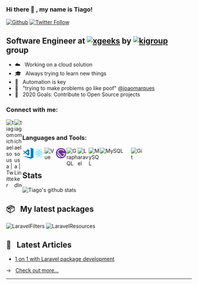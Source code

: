 ### Hi there 👋 , my name is Tiago!

[![Github](https://img.shields.io/static/v1?label=Github&message=%E2%9D%A4&logo=GitHub&style=for-the-badge)](https://github.com/tiagomichaelsousa)
[![Twitter Follow](https://img.shields.io/twitter/follow/tmichaelsousa?color=1DA1F2&logo=twitter&style=for-the-badge)](https://twitter.com/intent/follow?original_referer=https%3A%2F%2Fgithub.com%2Ftiagomichaelsousa&screen_name=tmichaelsousa)

## Software Engineer at [<img src="https://xgeeks.io/assets/favicon/favicon-32.png" alt="xgeeks" width="18" />][xgeeks] by [<img src="https://www.kigroup.de/favicon-32x32.png" alt="kigroup" width="20" />][kigroup] group

- ☁️ &nbsp; Working on a cloud solution
- 🎓 &nbsp; Always trying to learn new things
- 🤖 &nbsp; Automation is key
- 💨 &nbsp; "trying to make problems go like poof" [@joaomarques][ruau]
- 🥅 &nbsp; 2020 Goals: Contribute to Open Source projects

### Connect with me:

[<img align="left" alt="tiagomichaelsousa | Twitter" width="22px" src="https://cdn.jsdelivr.net/npm/simple-icons@v3/icons/twitter.svg" />][twitter]
[<img align="left" alt="tiagomichaelsousa | LinkedIn" width="22px" src="https://cdn.jsdelivr.net/npm/simple-icons@v3/icons/linkedin.svg" />][linkedin]

<br />

### Languages and Tools:

[<img align="left" alt="Vscode" width="30px" src="https://raw.githubusercontent.com/github/explore/80688e429a7d4ef2fca1e82350fe8e3517d3494d/topics/visual-studio-code/visual-studio-code.png" />][vscode]
[<img align="left" alt="React" width="30px" src="https://raw.githubusercontent.com/github/explore/80688e429a7d4ef2fca1e82350fe8e3517d3494d/topics/react/react.png" />][react]
[<img align="left" alt="Vue" width="30px" src="https://vuejs.org/images/icons/favicon-32x32.png" />][vue]
[<img align="left" alt="Gatsby" width="30px" src="https://raw.githubusercontent.com/github/explore/e94815998e4e0713912fed477a1f346ec04c3da2/topics/gatsby/gatsby.png" />][gatsby]
[<img align="left" alt="GraphQL" width="30px" src="https://graphql.org/img/logo.svg" />][graphql]
[<img align="left" alt="Laravel" width="30px" src="https://raw.githubusercontent.com/laravel/art/master/logo-mark/4%20PNG/1%20PMS/laravel-mark-PMS-red-1788C.png" />][laravel]
[<img align="left" alt="MySQL" width="30px" src="https://cdn.iconscout.com/icon/free/png-512/mysql-19-1174939.png" />][mysql]
[<img align="left" alt="MySQL" width="85px" src="https://redis.io/images/redis.png" />][redis]
[<img align="left" alt="Git" width="30px" src="https://docs.github.com/assets/images/site/favicon.png" />][github]

<br />
<br />

## Stats

![Tiago's github stats](https://github-readme-stats.vercel.app/api?username=tiagomichaelsousa&count_private=true&show_icons=true&theme=nord&hide=contribs)

## 📦 &nbsp; My latest packages

![LaravelFilters](https://github-readme-stats.vercel.app/api/pin?username=tiagomichaelsousa&repo=LaravelFilters&theme=nord)
![LaravelResources](https://github-readme-stats.vercel.app/api/pin?username=tiagomichaelsousa&repo=LaravelResources&theme=nord)

## 📖 &nbsp; Latest Articles

<!-- BLOG-POST-LIST:START -->

- [1 on 1 with Laravel package development](https://medium.com/xgeeks/1-on-1-with-laravel-package-development-12de93953e?source=rss-b0d3f045696e------2)
<!-- BLOG-POST-LIST:END -->

→ &nbsp; [Check out more...](https://medium.com/@tiagomichaelsousa)

---

[twitter]: https://twitter.com/tmichaelsousa
[linkedin]: https://www.linkedin.com/in/tiagomichaelsousa
[xgeeks]: https://xgeeks.io
[kigroup]: https://www.kigroup.de
[ruau]: https://github.com/jpmarques66
[vscode]: https://code.visualstudio.com
[react]: https://reactjs.org
[vue]: https://vuejs.org
[gatsby]: https://www.gatsbyjs.com
[graphql]: https://graphql.org
[laravel]: https://laravel.com
[mysql]: https://www.mysql.com
[redis]: https://redis.io
[github]: https://code.visualstudio.com
